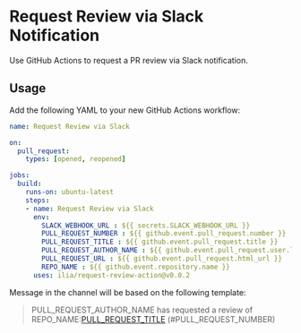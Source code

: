 # Request Review via Slack Notification
Use GitHub Actions to request a PR review via Slack notification.

## Usage
Add the following YAML to your new GitHub Actions workflow:

```yaml
name: Request Review via Slack

on:
  pull_request:
    types: [opened, reopened]

jobs:
  build:
    runs-on: ubuntu-latest
    steps:
    - name: Request Review via Slack
      env: 
        SLACK_WEBHOOK_URL : ${{ secrets.SLACK_WEBHOOK_URL }}
        PULL_REQUEST_NUMBER : ${{ github.event.pull_request.number }}
        PULL_REQUEST_TITLE : ${{ github.event.pull_request.title }}
        PULL_REQUEST_AUTHOR_NAME : ${{ github.event.pull_request.user.login }}
        PULL_REQUEST_URL : ${{ github.event.pull_request.html_url }}
        REPO_NAME : ${{ github.event.repository.name }}
      uses: ilia/request-review-action@v0.0.2
```

Message in the channel will be based on the following template:

> PULL_REQUEST_AUTHOR_NAME has requested a review of REPO_NAME:<a href="PULL_REQUEST_URL">PULL_REQUEST_TITLE</a> (#PULL_REQUEST_NUMBER)